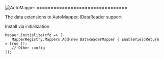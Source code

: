 <img src="https://s3.amazonaws.com/automapper/logo.png" alt="AutoMapper">
================================

The data extensions to AutoMapper, IDataReader support

Install via initialization:

```
Mapper.Initialize(cfg => {
   MapperRegistry.Mappers.Add(new DataReaderMapper { EnableYieldReturn = true });
   // Other config
});
```